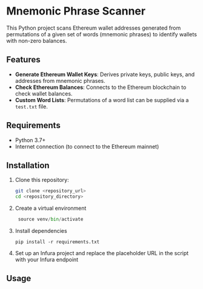 # Mnemonic Phrase Scanner

This Python project scans Ethereum wallet addresses generated from permutations of a given set of words (mnemonic phrases) to identify wallets with non-zero balances.

## Features

- **Generate Ethereum Wallet Keys**: Derives private keys, public keys, and addresses from mnemonic phrases.
- **Check Ethereum Balances**: Connects to the Ethereum blockchain to check wallet balances.
- **Custom Word Lists**: Permutations of a word list can be supplied via a `test.txt` file.

## Requirements

- Python 3.7+
- Internet connection (to connect to the Ethereum mainnet)

## Installation

1. Clone this repository:

   ```bash
   git clone <repository_url>
   cd <repository_directory>
   ```

2. Create a virtual environment

   ```python -m venv venv
    source venv/bin/activate
   ```

3. Install dependencies
   ```
   pip install -r requirements.txt
   ```
4. Set up an Infura project and replace the placeholder URL in the script with your Infura endpoint

## Usage
